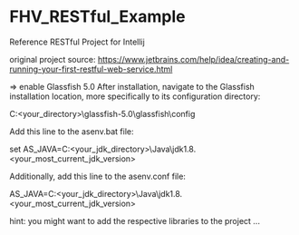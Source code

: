 # FHV_RESTful_Example
Reference RESTful Project for Intellij 

original project source:
https://www.jetbrains.com/help/idea/creating-and-running-your-first-restful-web-service.html


=> enable Glassfish 5.0
After installation, navigate to the Glassfish installation location, 
more specifically to its configuration directory: 


C:\<your_directory>\glassfish-5.0\glassfish\config


Add this line to the asenv.bat file: 


set AS_JAVA=C:\<your_jdk_directory>\Java\jdk1.8.<your_most_current_jdk_version>


Additionally, add this line to the asenv.conf file:


AS_JAVA=C:\<your_jdk_directory>\Java\jdk1.8.<your_most_current_jdk_version>


hint:
you might want to add the respective libraries to the project ...





